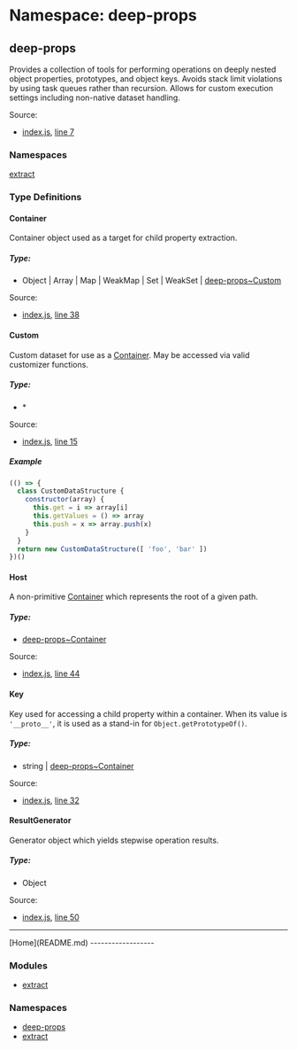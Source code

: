 Namespace: deep-props
=====================

deep-props
----------

Provides a collection of tools for performing operations on deeply nested object properties, prototypes, and object keys. Avoids stack limit violations by using task queues rather than recursion. Allows for custom execution settings including non-native dataset handling.

Source:

*   [index.js](index.js), [line 7](index.js#L7)

### Namespaces

[extract](libs/extract/docs/global.md)

### Type Definitions

#### Container

Container object used as a target for child property extraction.

##### Type:

*   Object | Array | Map | WeakMap | Set | WeakSet | [deep-props~Custom](docs/global.md#Custom)

Source:

*   [index.js](index.js), [line 38](index.js#L38)

#### Custom

Custom dataset for use as a [Container](#~Container). May be accessed via valid customizer functions.

##### Type:

*   \*

Source:

*   [index.js](index.js), [line 15](index.js#L15)

##### Example

```js
(() => {
  class CustomDataStructure {
    constructor(array) {
      this.get = i => array[i]
      this.getValues = () => array
      this.push = x => array.push(x)
    }
  }
  return new CustomDataStructure([ 'foo', 'bar' ])
})()
```
#### Host

A non-primitive [Container](#~Container) which represents the root of a given path.

##### Type:

*   [deep-props~Container](docs/global.md#Container)

Source:

*   [index.js](index.js), [line 44](index.js#L44)

#### Key

Key used for accessing a child property within a container. When its value is `'__proto__'`, it is used as a stand-in for `Object.getPrototypeOf()`.

##### Type:

*   string | [deep-props~Container](docs/global.md#Container)

Source:

*   [index.js](index.js), [line 32](index.js#L32)

#### ResultGenerator

Generator object which yields stepwise operation results.

##### Type:

*   Object

Source:

*   [index.js](index.js), [line 50](index.js#L50)

<hr>[Home](README.md)
------------------

### Modules

*   [extract](libs/module-extract/docs/global.md)

### Namespaces

*   [deep-props](docs/global.md)
*   [extract](libs/extract/docs/global.md)